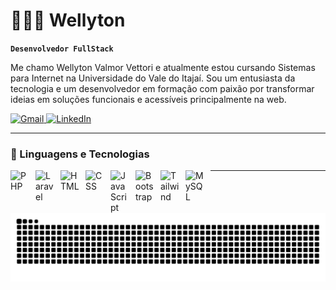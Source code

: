 # 👨🏻‍💻 Wellyton

**`Desenvolvedor FullStack`**

Me chamo Wellyton Valmor Vettori e atualmente estou cursando Sistemas para Internet na Universidade do Vale do Itajaí. Sou um entusiasta da tecnologia e um desenvolvedor em formação com paixão por transformar ideias em soluções funcionais e acessíveis principalmente na web.

<p align="left">
    <a href="mailto:wellytonvettori@gmail.com">
        <img 
            alt="Gmail" 
            title="Entre em contato via e-mail" 
            src="https://custom-icon-badges.demolab.com/badge/-gmail-red?style=for-the-badge&logo=gmail&logoColor=white"
        />
    </a>
    <a href="https://www.linkedin.com/in/wellyton-vettori-210469234/">
        <img 
            alt="LinkedIn" 
            title="Meu perfil no LinkedIn" 
            src="https://custom-icon-badges.demolab.com/badge/-LinkedIn-0077B5?style=for-the-badge&logo=linkedin&logoColor=white"
        />
    </a>
</p>

---

### 🤖 Linguagens e Tecnologias

<img 
    align="left" 
    alt="PHP" 
    title="PHP"
    width="30px" 
    style="padding-right: 10px;" 
    src="https://cdn.jsdelivr.net/gh/devicons/devicon@latest/icons/php/php-original.svg" 
/>
<img 
    align="left" 
    alt="Laravel" 
    title="Laravel"
    width="30px" 
    style="padding-right: 10px;" 
    src="https://cdn.jsdelivr.net/gh/devicons/devicon@latest/icons/laravel/laravel-original.svg" 
/>
<img 
    align="left" 
    alt="HTML"
    title="HTML" 
    width="30px" 
    style="padding-right: 10px;" 
    src="https://cdn.jsdelivr.net/gh/devicons/devicon@latest/icons/html5/html5-original.svg" 
/>
<img 
    align="left" 
    alt="CSS" 
    title="CSS"
    width="30px" 
    style="padding-right: 10px;" 
    src="https://cdn.jsdelivr.net/gh/devicons/devicon@latest/icons/css3/css3-original.svg" 
/>
<img 
    align="left" 
    alt="JavaScript" 
    title="JavaScript"
    width="30px" 
    style="padding-right: 10px;" 
    src="https://cdn.jsdelivr.net/gh/devicons/devicon@latest/icons/javascript/javascript-original.svg" 
/>
<img 
    align="left" 
    alt="Bootstrap"
    title="Bootstrap" 
    width="30px" 
    style="padding-right: 10px;" 
    src="https://cdn.jsdelivr.net/gh/devicons/devicon@latest/icons/bootstrap/bootstrap-original.svg" 
/>
<img 
    align="left" 
    alt="Tailwind" 
    title="Tailwind"
    width="30px" 
    style="padding-right: 10px;" 
    src="https://cdn.jsdelivr.net/gh/devicons/devicon@latest/icons/tailwindcss/tailwindcss-original.svg" 
/>
<img      
    align="left"      
    alt="MySQL"      
    title="MySQL"     
    width="30px"      
    style="padding-right: 10px;"      
    src="https://cdn.jsdelivr.net/gh/devicons/devicon@latest/icons/mysql/mysql-original.svg"  
/>

---

<p align="center">
  <img 
    src="https://raw.githubusercontent.com/wellyton05/wellyton05/output/github-contribution-grid-snake-dark.svg?palette=github-dark" 
    alt="github contribution grid snake animation"
  />
</p>
